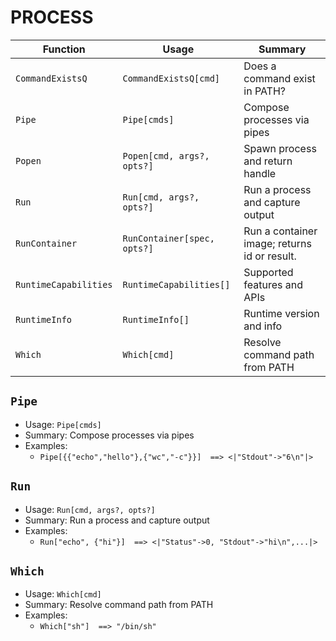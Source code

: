 # PROCESS

| Function | Usage | Summary |
|---|---|---|
| `CommandExistsQ` | `CommandExistsQ[cmd]` | Does a command exist in PATH? |
| `Pipe` | `Pipe[cmds]` | Compose processes via pipes |
| `Popen` | `Popen[cmd, args?, opts?]` | Spawn process and return handle |
| `Run` | `Run[cmd, args?, opts?]` | Run a process and capture output |
| `RunContainer` | `RunContainer[spec, opts?]` | Run a container image; returns id or result. |
| `RuntimeCapabilities` | `RuntimeCapabilities[]` | Supported features and APIs |
| `RuntimeInfo` | `RuntimeInfo[]` | Runtime version and info |
| `Which` | `Which[cmd]` | Resolve command path from PATH |

## `Pipe`

- Usage: `Pipe[cmds]`
- Summary: Compose processes via pipes
- Examples:
  - `Pipe[{{"echo","hello"},{"wc","-c"}}]  ==> <|"Stdout"->"6\n"|>`

## `Run`

- Usage: `Run[cmd, args?, opts?]`
- Summary: Run a process and capture output
- Examples:
  - `Run["echo", {"hi"}]  ==> <|"Status"->0, "Stdout"->"hi\n",...|>`

## `Which`

- Usage: `Which[cmd]`
- Summary: Resolve command path from PATH
- Examples:
  - `Which["sh"]  ==> "/bin/sh"`
